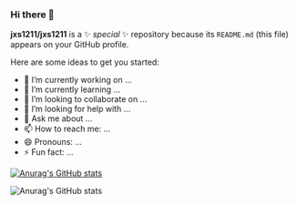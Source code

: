 ### Hi there 👋


**jxs1211/jxs1211** is a ✨ _special_ ✨ repository because its `README.md` (this file) appears on your GitHub profile.

Here are some ideas to get you started:

- 🔭 I’m currently working on ...
- 🌱 I’m currently learning ...
- 👯 I’m looking to collaborate on ...
- 🤔 I’m looking for help with ...
- 💬 Ask me about ...
- 📫 How to reach me: ...
- 😄 Pronouns: ...
- ⚡ Fun fact: ...

[![Anurag's GitHub stats](https://github-readme-stats.vercel.app/api?username=jxs1211)](https://github.com/anuraghazra/github-readme-stats)

![Anurag's GitHub stats](https://github-readme-stats.vercel.app/api?username=jxs1211&count_private=true)
